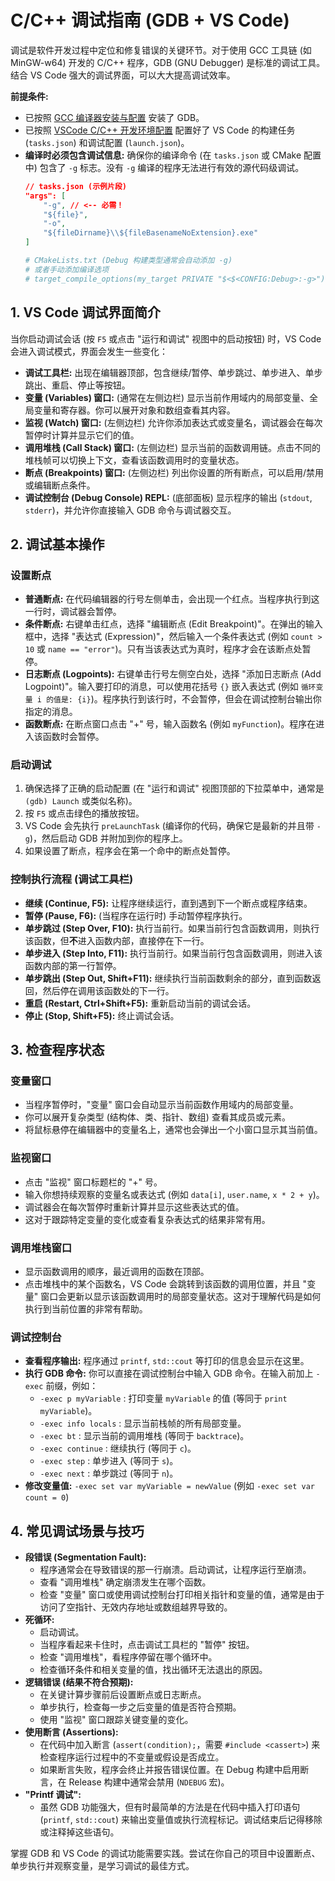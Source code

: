 # C/C++ 调试指南 (GDB + VS Code)

调试是软件开发过程中定位和修复错误的关键环节。对于使用 GCC 工具链 (如 MinGW-w64) 开发的 C/C++ 程序，GDB (GNU Debugger) 是标准的调试工具。结合 VS Code 强大的调试界面，可以大大提高调试效率。

**前提条件:**

*   已按照 [GCC 编译器安装与配置](/tools-setting/backend/c-cpp/gcc-setup.md) 安装了 GDB。
*   已按照 [VSCode C/C++ 开发环境配置](/tools-setting/backend/c-cpp/vscode-cpp-setup.md) 配置好了 VS Code 的构建任务 (`tasks.json`) 和调试配置 (`launch.json`)。
*   **编译时必须包含调试信息:** 确保你的编译命令 (在 `tasks.json` 或 CMake 配置中) 包含了 `-g` 标志。没有 `-g` 编译的程序无法进行有效的源代码级调试。
    ```json
    // tasks.json (示例片段)
    "args": [
        "-g", // <-- 必需！
        "${file}",
        "-o",
        "${fileDirname}\\${fileBasenameNoExtension}.exe"
    ]
    ```
    ```cmake
    # CMakeLists.txt (Debug 构建类型通常会自动添加 -g)
    # 或者手动添加编译选项
    # target_compile_options(my_target PRIVATE "$<$<CONFIG:Debug>:-g>")
    ```

## 1. VS Code 调试界面简介

当你启动调试会话 (按 `F5` 或点击 "运行和调试" 视图中的启动按钮) 时，VS Code 会进入调试模式，界面会发生一些变化：

*   **调试工具栏:** 出现在编辑器顶部，包含继续/暂停、单步跳过、单步进入、单步跳出、重启、停止等按钮。
*   **变量 (Variables) 窗口:** (通常在左侧边栏) 显示当前作用域内的局部变量、全局变量和寄存器。你可以展开对象和数组查看其内容。
*   **监视 (Watch) 窗口:** (左侧边栏) 允许你添加表达式或变量名，调试器会在每次暂停时计算并显示它们的值。
*   **调用堆栈 (Call Stack) 窗口:** (左侧边栏) 显示当前的函数调用链。点击不同的堆栈帧可以切换上下文，查看该函数调用时的变量状态。
*   **断点 (Breakpoints) 窗口:** (左侧边栏) 列出你设置的所有断点，可以启用/禁用或编辑断点条件。
*   **调试控制台 (Debug Console) REPL:** (底部面板) 显示程序的输出 (`stdout`, `stderr`)，并允许你直接输入 GDB 命令与调试器交互。

## 2. 调试基本操作

### 设置断点

*   **普通断点:** 在代码编辑器的行号左侧单击，会出现一个红点。当程序执行到这一行时，调试器会暂停。
*   **条件断点:** 右键单击红点，选择 "编辑断点 (Edit Breakpoint)"。在弹出的输入框中，选择 "表达式 (Expression)"，然后输入一个条件表达式 (例如 `count > 10` 或 `name == "error"`)。只有当该表达式为真时，程序才会在该断点处暂停。
*   **日志断点 (Logpoints):** 右键单击行号左侧空白处，选择 "添加日志断点 (Add Logpoint)"。输入要打印的消息，可以使用花括号 `{}` 嵌入表达式 (例如 `循环变量 i 的值是: {i}`)。程序执行到该行时，不会暂停，但会在调试控制台输出你指定的消息。
*   **函数断点:** 在断点窗口点击 "+" 号，输入函数名 (例如 `myFunction`)。程序在进入该函数时会暂停。

### 启动调试

1.  确保选择了正确的启动配置 (在 "运行和调试" 视图顶部的下拉菜单中，通常是 `(gdb) Launch` 或类似名称)。
2.  按 `F5` 或点击绿色的播放按钮。
3.  VS Code 会先执行 `preLaunchTask` (编译你的代码，确保它是最新的并且带 `-g`)，然后启动 GDB 并附加到你的程序上。
4.  如果设置了断点，程序会在第一个命中的断点处暂停。

### 控制执行流程 (调试工具栏)

*   **继续 (Continue, F5):** 让程序继续运行，直到遇到下一个断点或程序结束。
*   **暂停 (Pause, F6):** (当程序在运行时) 手动暂停程序执行。
*   **单步跳过 (Step Over, F10):** 执行当前行。如果当前行包含函数调用，则执行该函数，但**不**进入函数内部，直接停在下一行。
*   **单步进入 (Step Into, F11):** 执行当前行。如果当前行包含函数调用，则进入该函数内部的第一行暂停。
*   **单步跳出 (Step Out, Shift+F11):** 继续执行当前函数剩余的部分，直到函数返回，然后停在调用该函数处的下一行。
*   **重启 (Restart, Ctrl+Shift+F5):** 重新启动当前的调试会话。
*   **停止 (Stop, Shift+F5):** 终止调试会话。

## 3. 检查程序状态

### 变量窗口

*   当程序暂停时，"变量" 窗口会自动显示当前函数作用域内的局部变量。
*   你可以展开复杂类型 (结构体、类、指针、数组) 查看其成员或元素。
*   将鼠标悬停在编辑器中的变量名上，通常也会弹出一个小窗口显示其当前值。

### 监视窗口

*   点击 "监视" 窗口标题栏的 "+" 号。
*   输入你想持续观察的变量名或表达式 (例如 `data[i]`, `user.name`, `x * 2 + y`)。
*   调试器会在每次暂停时重新计算并显示这些表达式的值。
*   这对于跟踪特定变量的变化或查看复杂表达式的结果非常有用。

### 调用堆栈窗口

*   显示函数调用的顺序，最近调用的函数在顶部。
*   点击堆栈中的某个函数名，VS Code 会跳转到该函数的调用位置，并且 "变量" 窗口会更新以显示该函数调用时的局部变量状态。这对于理解代码是如何执行到当前位置的非常有帮助。

### 调试控制台

*   **查看程序输出:** 程序通过 `printf`, `std::cout` 等打印的信息会显示在这里。
*   **执行 GDB 命令:** 你可以直接在调试控制台中输入 GDB 命令。在输入前加上 `-exec` 前缀，例如：
    *   `-exec p myVariable` : 打印变量 `myVariable` 的值 (等同于 `print myVariable`)。
    *   `-exec info locals` : 显示当前栈帧的所有局部变量。
    *   `-exec bt` : 显示当前的调用堆栈 (等同于 `backtrace`)。
    *   `-exec continue` : 继续执行 (等同于 `c`)。
    *   `-exec step` : 单步进入 (等同于 `s`)。
    *   `-exec next` : 单步跳过 (等同于 `n`)。
*   **修改变量值:** `-exec set var myVariable = newValue` (例如 `-exec set var count = 0`)

## 4. 常见调试场景与技巧

*   **段错误 (Segmentation Fault):**
    *   程序通常会在导致错误的那一行崩溃。启动调试，让程序运行至崩溃。
    *   查看 "调用堆栈" 确定崩溃发生在哪个函数。
    *   检查 "变量" 窗口或使用调试控制台打印相关指针和变量的值，通常是由于访问了空指针、无效内存地址或数组越界导致的。
*   **死循环:**
    *   启动调试。
    *   当程序看起来卡住时，点击调试工具栏的 "暂停" 按钮。
    *   检查 "调用堆栈"，看程序停留在哪个循环中。
    *   检查循环条件和相关变量的值，找出循环无法退出的原因。
*   **逻辑错误 (结果不符合预期):**
    *   在关键计算步骤前后设置断点或日志断点。
    *   单步执行，检查每一步之后变量的值是否符合预期。
    *   使用 "监视" 窗口跟踪关键变量的变化。
*   **使用断言 (Assertions):**
    *   在代码中加入断言 (`assert(condition);`，需要 `#include <cassert>`) 来检查程序运行过程中的不变量或假设是否成立。
    *   如果断言失败，程序会终止并报告错误位置。在 Debug 构建中启用断言，在 Release 构建中通常会禁用 (`NDEBUG` 宏)。
*   **"Printf 调试":**
    *   虽然 GDB 功能强大，但有时最简单的方法是在代码中插入打印语句 (`printf`, `std::cout`) 来输出变量值或执行流程标记。调试结束后记得移除或注释掉这些语句。

掌握 GDB 和 VS Code 的调试功能需要实践。尝试在你自己的项目中设置断点、单步执行并观察变量，是学习调试的最佳方式。
